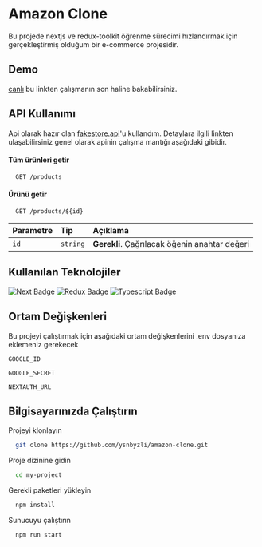 

# Amazon Clone

Bu projede nextjs ve redux-toolkit öğrenme sürecimi 
hızlandırmak için gerçekleştirmiş olduğum bir e-commerce 
projesidir.



## Demo

[canlı](https://amazon-clone-6hejpmv9g-ysnbyzli.vercel.app/) bu linkten çalışmanın 
son haline bakabilirsiniz.

## API Kullanımı

Api olarak hazır olan [fakestore.api](https://fakestoreapi.com/)'u kullandım. Detaylara 
ilgili linkten ulaşabilirsiniz genel olarak apinin çalışma mantığı aşağıdaki gibidir.

#### Tüm ürünleri getir

```http
  GET /products
```

#### Ürünü getir

```http
  GET /products/${id}
```

| Parametre | Tip     | Açıklama                       |
| :-------- | :------- | :-------------------------------- |
| `id`      | `string` | **Gerekli**. Çağrılacak öğenin anahtar değeri |



  
## Kullanılan Teknolojiler


[![Next Badge](https://img.shields.io/badge/next.js-000000?style=for-the-badge&logo=nextdotjs&logoColor=white)](https://nextjs.org/) 
[![Redux Badge](https://img.shields.io/badge/Redux-593D88?style=for-the-badge&logo=redux&logoColor=white)](https://redux-toolkit.js.org/)
[![Typescript Badge](https://img.shields.io/badge/Tailwind_CSS-38B2AC?style=for-the-badge&logo=tailwind-css&logoColor=white)](https://tailwindcss.com/) 

## Ortam Değişkenleri

Bu projeyi çalıştırmak için aşağıdaki ortam değişkenlerini .env dosyanıza eklemeniz gerekecek

`GOOGLE_ID`

`GOOGLE_SECRET`

`NEXTAUTH_URL`
## Bilgisayarınızda Çalıştırın



Projeyi klonlayın

```bash
  git clone https://github.com/ysnbyzli/amazon-clone.git
```

Proje dizinine gidin

```bash
  cd my-project
```

Gerekli paketleri yükleyin

```bash
  npm install
```

Sunucuyu çalıştırın

```bash
  npm run start
```

  
